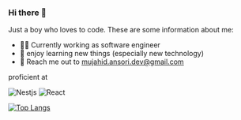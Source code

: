 ### Hi there 👋

Just a boy who loves to code. These are some information about me:
- 🧑‍🏭 Currently working as software engineer
- 🏫 enjoy learning new things (especially new technology)
- 🤙 Reach me out to <u>mujahid.ansori.dev@gmail.com</u>

proficient at 

<p>
  <img alt="Nestjs"src="https://img.shields.io/badge/Nestjs-E0234E?logo=nestjs&logoColor=white&style=ShieldStyle" />
  <img alt="React"src="https://img.shields.io/badge/React-61DAFB?logo=react&logoColor=white&style=ShieldStyle" />
</p>

[![Top Langs](https://github-readme-stats.vercel.app/api/top-langs/?username=hitzvera)](https://github.com/anuraghazra/github-readme-stats)
